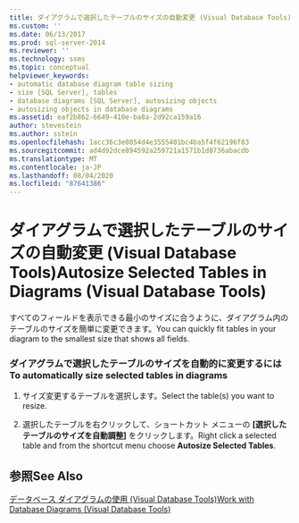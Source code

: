 ```yaml
---
title: ダイアグラムで選択したテーブルのサイズの自動変更 (Visual Database Tools) | Microsoft Docs
ms.custom: ''
ms.date: 06/13/2017
ms.prod: sql-server-2014
ms.reviewer: ''
ms.technology: ssms
ms.topic: conceptual
helpviewer_keywords:
- automatic database diagram table sizing
- size [SQL Server], tables
- database diagrams [SQL Server], autosizing objects
- autosizing objects in database diagrams
ms.assetid: eaf2b862-6649-410e-ba8a-2d92ca159a16
author: stevestein
ms.author: sstein
ms.openlocfilehash: 1acc36c3e8054d4e3555401bc4ba5f4f62196f83
ms.sourcegitcommit: ad4d92dce894592a259721a1571b1d8736abacdb
ms.translationtype: MT
ms.contentlocale: ja-JP
ms.lasthandoff: 08/04/2020
ms.locfileid: "87641386"
---
```

# <a name="autosize-selected-tables-in-diagrams-visual-database-tools"></a><span data-ttu-id="ccbbe-102">ダイアグラムで選択したテーブルのサイズの自動変更 (Visual Database Tools)</span><span class="sxs-lookup"><span data-stu-id="ccbbe-102">Autosize Selected Tables in Diagrams (Visual Database Tools)</span></span>
  <span data-ttu-id="ccbbe-103">すべてのフィールドを表示できる最小のサイズに合うように、ダイアグラム内のテーブルのサイズを簡単に変更できます。</span><span class="sxs-lookup"><span data-stu-id="ccbbe-103">You can quickly fit tables in your diagram to the smallest size that shows all fields.</span></span>  
  
### <a name="to-automatically-size-selected-tables-in-diagrams"></a><span data-ttu-id="ccbbe-104">ダイアグラムで選択したテーブルのサイズを自動的に変更するには</span><span class="sxs-lookup"><span data-stu-id="ccbbe-104">To automatically size selected tables in diagrams</span></span>  
  
1.  <span data-ttu-id="ccbbe-105">サイズ変更するテーブルを選択します。</span><span class="sxs-lookup"><span data-stu-id="ccbbe-105">Select the table(s) you want to resize.</span></span>  
  
2.  <span data-ttu-id="ccbbe-106">選択したテーブルを右クリックして、ショートカット メニューの **[選択したテーブルのサイズを自動調整]** をクリックします。</span><span class="sxs-lookup"><span data-stu-id="ccbbe-106">Right click a selected table and from the shortcut menu choose **Autosize Selected Tables**.</span></span>  
  
## <a name="see-also"></a><span data-ttu-id="ccbbe-107">参照</span><span class="sxs-lookup"><span data-stu-id="ccbbe-107">See Also</span></span>  
 [<span data-ttu-id="ccbbe-108">データベース ダイアグラムの使用 (Visual Database Tools)</span><span class="sxs-lookup"><span data-stu-id="ccbbe-108">Work with Database Diagrams &#40;Visual Database Tools&#41;</span></span>](visual-database-tools.md)  
  
  
